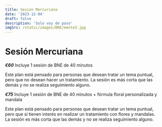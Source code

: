 ```yaml
---
title: Sesión Mercuriana
date: '2023-12-04'
draft: false
description: 'Solo voy de paso'
imgSrc: /static/images/BNE/mente3.jpg
---
```


# Sesión Mercuriana

**_€60_** Incluye 1 sesión de BNE de 40 minutos

Este plan está pensado para personas que desean tratar un tema puntual, pero que no desean hacer un tratamiento. La sesión es más corta que las demás y no se realiza seguimiento alguno.

**_€75_** Incluye 1 sesión de BNE de 40 minutos + fórmula floral personalizada y mandala

Este plan está pensado para personas que desean tratar un tema puntual, pero que sí tienen interés en realizar un tratamiento con flores y mandalas. La sesión es más corta que las demás y no se realiza seguimiento alguno.
